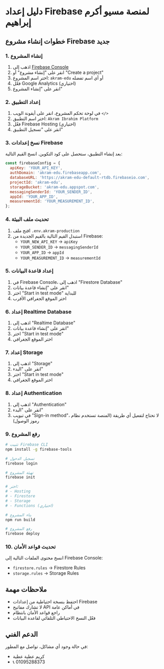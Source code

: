 # دليل إعداد Firebase لمنصة مسيو أكرم إبراهيم

## خطوات إنشاء مشروع Firebase جديد

### 1. إنشاء المشروع

1. اذهب إلى [Firebase Console](https://console.firebase.google.com/)
2. انقر على "إنشاء مشروع" أو "Create a project"
3. اختر اسم المشروع: `akram-edu` أو أي اسم تفضله
4. فعّل Google Analytics (اختياري)
5. انقر على "إنشاء المشروع"

### 2. إعداد التطبيق

1. في لوحة تحكم المشروع، انقر على أيقونة الويب `</>`
2. اختر اسم التطبيق: `Akram Ibrahim Platform`
3. فعّل Firebase Hosting (اختياري)
4. انقر على "تسجيل التطبيق"

### 3. نسخ إعدادات Firebase

بعد إنشاء التطبيق، ستحصل على كود التكوين. انسخ القيم التالية:

```javascript
const firebaseConfig = {
  apiKey: 'YOUR_API_KEY',
  authDomain: 'akram-edu.firebaseapp.com',
  databaseURL: 'https://akram-edu-default-rtdb.firebaseio.com',
  projectId: 'akram-edu',
  storageBucket: 'akram-edu.appspot.com',
  messagingSenderId: 'YOUR_SENDER_ID',
  appId: 'YOUR_APP_ID',
  measurementId: 'YOUR_MEASUREMENT_ID',
};
```

### 4. تحديث ملف البيئة

1. افتح ملف `.env.akram-production`
2. استبدل القيم التالية بالقيم الجديدة من Firebase:
   - `YOUR_NEW_API_KEY` → `apiKey`
   - `YOUR_SENDER_ID` → `messagingSenderId`
   - `YOUR_APP_ID` → `appId`
   - `YOUR_MEASUREMENT_ID` → `measurementId`

### 5. إعداد قاعدة البيانات

1. في Firebase Console، اذهب إلى "Firestore Database"
2. انقر على "إنشاء قاعدة بيانات"
3. اختر "Start in test mode" للبداية
4. اختر الموقع الجغرافي الأقرب

### 6. إعداد Realtime Database

1. اذهب إلى "Realtime Database"
2. انقر على "إنشاء قاعدة بيانات"
3. اختر "Start in test mode"
4. اختر الموقع الجغرافي

### 7. إعداد Storage

1. اذهب إلى "Storage"
2. انقر على "البدء"
3. اختر "Start in test mode"
4. اختر الموقع الجغرافي

### 8. إعداد Authentication

1. اذهب إلى "Authentication"
2. انقر على "البدء"
3. في تبويب "Sign-in method"، لا تحتاج لتفعيل أي طريقة (المنصة تستخدم نظام رموز الوصول)

### 9. رفع المشروع

```bash
# تثبيت Firebase CLI
npm install -g firebase-tools

# تسجيل الدخول
firebase login

# تهيئة المشروع
firebase init

# اختر:
# - Hosting
# - Firestore
# - Storage
# - Functions (اختياري)

# بناء المشروع
npm run build

# رفع المشروع
firebase deploy
```

### 10. تحديث قواعد الأمان

انسخ محتوى الملفات التالية إلى Firebase Console:

- `firestore.rules` → Firestore Rules
- `storage.rules` → Storage Rules

## ملاحظات مهمة

- احتفظ بنسخة احتياطية من إعدادات Firebase
- لا تشارك مفاتيح API في أماكن عامة
- راجع قواعد الأمان بانتظام
- فعّل النسخ الاحتياطي التلقائي لقاعدة البيانات

## الدعم الفني

في حالة وجود أي مشاكل، تواصل مع المطور:

- كريم عطية عطية
- 📞 01095288373
